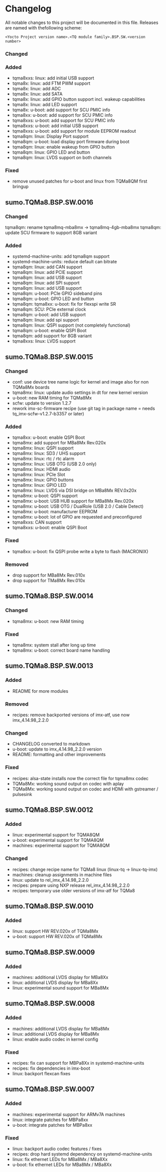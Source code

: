 # Changelog

All notable changes to this project will be documented in this file.
Releases are named with thefollowing scheme:

`<Yocto Project version name>.<TQ module family>.BSP.SW.<version number>`

### Changed

### Added

* tqma8xxs: linux: add initial USB support
* tqma8x: linux: add FTM PWM support
* tqma8x: linux: add ADC
* tqma8x: linux: add SATA
* tqma8x: linux: add GPIO button support incl. wakeup capabilities
* tqma8x: linux: add LED support
* tqma8x: u-boot: add support for SCU PMIC info
* tqma8xx: u-boot: add support for SCU PMIC info
* tqma8xxs: u-boot: add support for SCU PMIC info
* tqma8xxs: u-boot: add initial USB support
* tqma8xxs: u-boot: add support for module EEPROM readout
* tqma8qm: linux: Display Port support
* tqma8qm: u-boot: load display port firmware during boot
* tqma8qm: linux: enable wakeup from GPIO button
* tqma8qm: linux: GPIO LED and button
* tqma8qm: linux: LVDS support on both channels

### Fixed

* remove unused patches for u-boot and linux from TQMa8QM first bringup

## sumo.TQMa8.BSP.SW.0016

### Changed

tqma8qm: rename tqma8mq-mba8mx -> tqma8mq-4gb-mba8mx
tqma8qm: update SCU firmware to support 8GB variant

### Added

* systemd-machine-units: add tqma8qm support
* systemd-machine-units: reduce default can bitrate
* tqma8qm: linux: add CAN support
* tqma8qm: linux: add PCIE support
* tqma8qm: linux: add USB support
* tqma8qm: linux: add SPI support
* tqma8qm: linux: add USB support
* tqma8qm: u-boot: PCIe GPIO sideband pins
* tqma8qm: u-boot: GPIO LED and button
* tqma8qm: tqma8xx: u-boot: fix for flexspi write SR
* tqma8qm: SCU: PCIe external clock
* tqma8qm: u-boot: add USB support
* tqma8qm: linux: add spi support
* tqma8qm: linux: QSPI support (not completely functional)
* tqma8qm: u-boot: enable QSPI Boot
* tqma8qm: add support for 8GB variant
* tqma8xxs: linux: LVDS support

## sumo.TQMa8.BSP.SW.0015

### Changed

* conf: use device tree name logic for kernel and image also for non TQMa8Mx boards
* tqma8mx: linux: update audio settings in dt for new kernel version
* u-boot: new RAM timing for TQMa8Mx
* scfw: update to version 1.2.7
* rework imx-sc-firmware recipe (use git tag in package name = needs tq_imx-scfw-v1.2.7-b3357 or later)

### Added

* tqma8xx: u-boot: enable QSPI Boot
* tqma8mx: add support for MBa8Mx Rev.020x
* tqma8mx: linux: QSPI support
* tqma8mx: linux: SD3 / UHS support
* tqma8mx: linux: rtc / rtc alarm
* tqma8mx: linux: USB OTG (USB 2.0 only)
* tqma8mx: linux: HDMI audio
* tqma8mx: linux: PCIe Slot
* tqma8mx: linux: GPIO buttons
* tqma8mx: linux: GPIO LED
* tqma8mx: linux: LVDS via DSI bridge on MBa8Mx REV.0x20x
* tqma8mx: u-boot: QSPI support
* tqma8mx: u-boot: USB HUB support for MBa8Mx Rev.020x
* tqma8mx: u-boot: USB OTG / DualRole (USB 2.0 / Cable Detect)
* tqma8mx: u-boot: manufacturer EEPROM
* tqma8mx: u-boot: lot of GPIO are requested and preconfigured
* tqma8xxs: CAN support
* tqma8xxs: u-boot: enable QSPI Boot

### Fixed

* tqma8xx: u-boot: fix QSPI probe write a byte to flash (MACRONIX)

### Removed

* drop support for MBa8Mx Rev.010x
* drop support for TMa8Mx Rev.010x

## sumo.TQMa8.BSP.SW.0014

### Changed

* tqma8mx: u-boot: new RAM timing

### Fixed

* tqma8mx: system stall after long up time
* tqma8mx: u-boot: correct board name handling

## sumo.TQMa8.BSP.SW.0013

### Added

* README for more modules

### Removed

* recipes: remove backported versions of imx-atf, use now imx\_4.14.98\_2.2.0

### Changed

* CHANGELOG converted to markdown
* u-boot: update to imx\_4.14.98\_2.2.0 version
* README: formatting and other improvements

### Fixed

* recipes: alsa-state installs now the correct file for tqma8mx codec
* TQMa8Mx: working sound output on codec with aplay
* TQMa8Mx: working sound output on codec and HDMI with gstreamer / pulsesink

## sumo.TQMa8.BSP.SW.0012

### Added

* linux: experimental support for TQMA8QM
* u-boot: experimental support for TQMA8QM
* machines: experimental support for TQMA8QM

### Changed

* recipes: change recipe name for TQMa8 linux (linux-tq -> linux-tq-imx)
* machines: cleanup assignments in machine files
* linux: update to rel_imx\_4.14.98\_2.2.0
* recipes: prepare using NXP release rel\_imx\_4.14.98_2.2.0
* recipes: temporary use older versions of imx-atf for TQMa8

## sumo.TQMa8.BSP.SW.0010

### Added

* linux: support HW REV.020x of TQMa8Mx
* u-boot: support HW REV.020x of TQMa8Mx

## sumo.TQMa8.BSP.SW.0009

### Added

* machines: additional LVDS display for MBa8Xx
* linux: additional LVDS display for MBa8Xx
* linux: experimental sound support for MBa8Mx

## sumo.TQMa8.BSP.SW.0008

### Added

* machines: additional LVDS display for MBa8Mx
* linux: additional LVDS display for MBa8Mx
* linux: enable audio codec in kernel config

### Fixed

* recipes: fix can support for MBPa8Xx in systemd-machine-units
* recipes: fix dependencies in imx-boot
* linux: backport flexcan fixes

## sumo.TQMa8.BSP.SW.0007

### Added

* machines: experimental support for ARMv7A machines
* linux: integrate patches for MBPa8xx
* u-boot: integrate patches for MBPa8xx

### Fixed

* linux: backport audio codec features / fixes
* recipes: drop hard systemd dependency on systemd-machine-units
* linux: fix ethernet LEDs for MBa8Mx / MBa8Xx
* u-boot: fix ethernet LEDs for MBa8Mx / MBa8Xx

